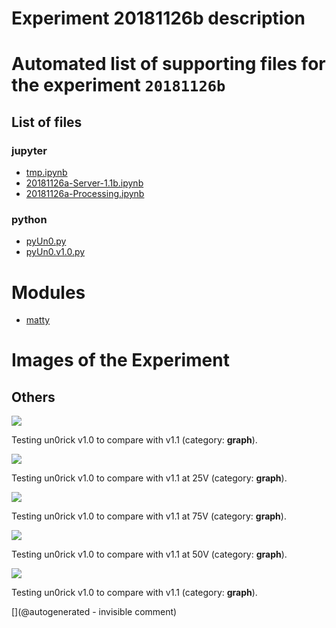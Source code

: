 # Experiment 20181126b description





# Automated list of supporting files for the __experiment `20181126b`__

## List of files

### jupyter

* [tmp.ipynb](/tmp.ipynb)
* [20181126a-Server-1.1b.ipynb](/matty/20181126a/20181126a-Server-1.1b.ipynb)
* [20181126a-Processing.ipynb](/matty/20181126a/20181126a-Processing.ipynb)


### python

* [pyUn0.py](/matty/20181126a/pyUn0.py)
* [pyUn0.v1.0.py](/matty/20181126a/pyUn0s/pyUn0.v1.0.py)





# Modules

* [matty](/matty/)




# Images of the Experiment

## Others

![](/matty/20181126a/images/v1.0.jpg)

Testing un0rick v1.0 to compare with v1.1 (category: __graph__).

![](/matty/20181126a/images/20181126b-1.jpg)

Testing un0rick v1.0 to compare with v1.1 at 25V (category: __graph__).

![](/matty/20181126a/images/20181126b-3.jpg)

Testing un0rick v1.0 to compare with v1.1 at 75V (category: __graph__).

![](/matty/20181126a/images/20181126b-2.jpg)

Testing un0rick v1.0 to compare with v1.1 at 50V (category: __graph__).

![](/matty/20181126a/images/v1.1b.jpg)

Testing un0rick v1.0 to compare with v1.1 (category: __graph__).










[](@autogenerated - invisible comment)